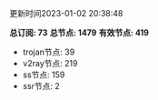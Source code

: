 更新时间2023-01-02 20:38:48

**总订阅: 73**
**总节点: 1479**
**有效节点: 419**
- trojan节点: 39
- v2ray节点: 219
- ss节点: 159
- ssr节点: 2
